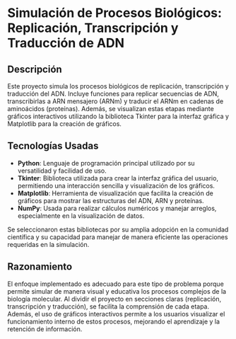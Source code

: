 # Simulación de Procesos Biológicos: Replicación, Transcripción y Traducción de ADN

## Descripción

Este proyecto simula los procesos biológicos de replicación, transcripción y traducción del ADN. Incluye funciones para replicar secuencias de ADN, transcribirlas a ARN mensajero (ARNm) y traducir el ARNm en cadenas de aminoácidos (proteínas). Además, se visualizan estas etapas mediante gráficos interactivos utilizando la biblioteca Tkinter para la interfaz gráfica y Matplotlib para la creación de gráficos.

## Tecnologías Usadas

- **Python**: Lenguaje de programación principal utilizado por su versatilidad y facilidad de uso.
- **Tkinter**: Biblioteca utilizada para crear la interfaz gráfica del usuario, permitiendo una interacción sencilla y visualización de los gráficos.
- **Matplotlib**: Herramienta de visualización que facilita la creación de gráficos para mostrar las estructuras del ADN, ARN y proteínas.
- **NumPy**: Usada para realizar cálculos numéricos y manejar arreglos, especialmente en la visualización de datos.

Se seleccionaron estas bibliotecas por su amplia adopción en la comunidad científica y su capacidad para manejar de manera eficiente las operaciones requeridas en la simulación.

## Razonamiento

El enfoque implementado es adecuado para este tipo de problema porque permite simular de manera visual y educativa los procesos complejos de la biología molecular. Al dividir el proyecto en secciones claras (replicación, transcripción y traducción), se facilita la comprensión de cada etapa. Además, el uso de gráficos interactivos permite a los usuarios visualizar el funcionamiento interno de estos procesos, mejorando el aprendizaje y la retención de información.
